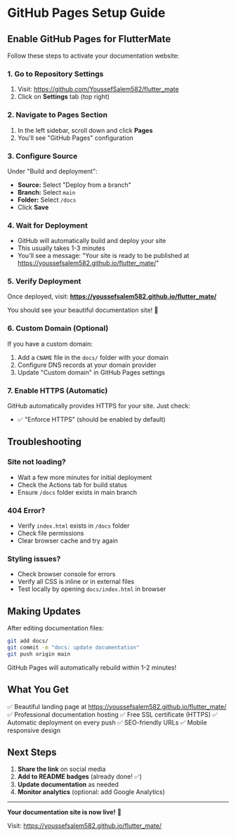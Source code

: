 # GitHub Pages Setup Guide

## Enable GitHub Pages for FlutterMate

Follow these steps to activate your documentation website:

### 1. Go to Repository Settings

1. Visit: https://github.com/YoussefSalem582/flutter_mate
2. Click on **Settings** tab (top right)

### 2. Navigate to Pages Section

1. In the left sidebar, scroll down and click **Pages**
2. You'll see "GitHub Pages" configuration

### 3. Configure Source

Under "Build and deployment":
- **Source:** Select "Deploy from a branch"
- **Branch:** Select `main`
- **Folder:** Select `/docs`
- Click **Save**

### 4. Wait for Deployment

- GitHub will automatically build and deploy your site
- This usually takes 1-3 minutes
- You'll see a message: "Your site is ready to be published at https://youssefsalem582.github.io/flutter_mate/"

### 5. Verify Deployment

Once deployed, visit:
**https://youssefsalem582.github.io/flutter_mate/**

You should see your beautiful documentation site! 🎉

### 6. Custom Domain (Optional)

If you have a custom domain:
1. Add a `CNAME` file in the `docs/` folder with your domain
2. Configure DNS records at your domain provider
3. Update "Custom domain" in GitHub Pages settings

### 7. Enable HTTPS (Automatic)

GitHub automatically provides HTTPS for your site. Just check:
- ✅ "Enforce HTTPS" (should be enabled by default)

## Troubleshooting

### Site not loading?

- Wait a few more minutes for initial deployment
- Check the Actions tab for build status
- Ensure `/docs` folder exists in main branch

### 404 Error?

- Verify `index.html` exists in `/docs` folder
- Check file permissions
- Clear browser cache and try again

### Styling issues?

- Check browser console for errors
- Verify all CSS is inline or in external files
- Test locally by opening `docs/index.html` in browser

## Making Updates

After editing documentation files:

```bash
git add docs/
git commit -m "docs: update documentation"
git push origin main
```

GitHub Pages will automatically rebuild within 1-2 minutes!

## What You Get

✅ Beautiful landing page at https://youssefsalem582.github.io/flutter_mate/
✅ Professional documentation hosting
✅ Free SSL certificate (HTTPS)
✅ Automatic deployment on every push
✅ SEO-friendly URLs
✅ Mobile responsive design

## Next Steps

1. **Share the link** on social media
2. **Add to README badges** (already done! ✅)
3. **Update documentation** as needed
4. **Monitor analytics** (optional: add Google Analytics)

---

**Your documentation site is now live!** 🚀

Visit: https://youssefsalem582.github.io/flutter_mate/
